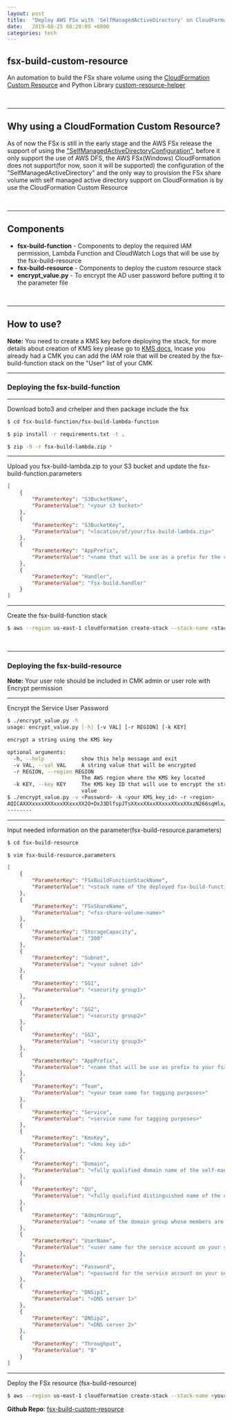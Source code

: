 ```yaml
---
layout: post
title:  "Deploy AWS FSx with 'SelfManagedActiveDirectory' on CloudFormation using fsx-build-custom-resource"
date:   2019-08-25 08:20:09 +0800
categories: tech
---
```


## fsx-build-custom-resource

An automation to build the FSx share volume using the [CloudFormation Custom Resource](https://docs.aws.amazon.com/AWSCloudFormation/latest/UserGuide/template-custom-resources.html "AWS CloudFormation Custom Resource") and Python Library [custom-resource-helper](https://github.com/aws-cloudformation/custom-resource-helper "custom-resource-helper")

&nbsp;

---
## Why using a CloudFormation Custom Resource?

As of now the FSx is still in the early stage and the AWS FSx release the support of using the ["SelfManagedActiveDirectoryConfiguration"](https://aws.amazon.com/about-aws/whats-new/2019/06/amazon-fsx-for-windows-file-server-now-enables-you-to-use-file-systems-directly-with-your-organizations-self-managed-active-directory/), before it only support the use of AWS DFS, the AWS FSx(Windows) CloudFormation does not support(for now, soon it will be supported) the configuration of the "SelfManagedActiveDirectory" and the only way to provision the FSx share volume with self managed active directory support on CloudFormation is by use the CloudFormation Custom Resource

&nbsp;

---
## Components

* **fsx-build-function** - Components to deploy the required IAM permission, Lambda Function and CloudWatch Logs that will be use by the fsx-build-resource
* **fsx-build-resource** - Components to deploy the custom resource stack
* **encrypt_value.py** - To encrypt the AD user password before putting it to the parameter file

&nbsp;

---
## How to use?

**Note:** You need to create a KMS key before deploying the stack, for more details about creation of KMS key please go to [KMS docs](https://docs.aws.amazon.com/kms/latest/developerguide/create-keys.html), Incase you already had a CMK you can add the IAM role that will be created by the fsx-build-function stack on the "User" list of your CMK

---
### Deploying the fsx-build-function

---
Download boto3 and crhelper and then package include the fsx
```bash
$ cd fsx-build-function/fsx-build-lambda-function

$ pip install -r requirements.txt -t .

$ zip -9 -r fsx-build-lambda.zip *

```
---
Upload you fsx-build-lambda.zip to your S3 bucket and update the fsx-build-function.parameters
```json
[
    {
        "ParameterKey": "S3BucketName",
        "ParameterValue": "<your s3 bucket>"
    },
    {
        "ParameterKey": "S3BucketKey",
        "ParameterValue": "<location/of/your/fsx-build-lambda.zip>"
    },
    {
        "ParameterKey": "AppPrefix",
        "ParameterValue": "<name that will be use as a prefix for the created resources>"
    },
    {
        "ParameterKey": "Handler",
        "ParameterValue": "fsx-build.handler"
    }
]
```
---
Create the fsx-build-function stack
```bash
$ aws --region us-east-1 cloudformation create-stack --stack-name <stack name> --template-body file://template/fsx-build-function.yaml --parameters file://fsx-build-function.parameters --capabilities CAPABILITY_NAMED_IAM

```

&nbsp;

---
### Deploying the fsx-build-resource

**Note:** Your user role should be included in CMK admin or user role with Encrypt permission

---
Encrypt the Service User Password
```bash
$ ./encrypt_value.py -h
usage: encrypt_value.py [-h] [-v VAL] [-r REGION] [-k KEY]

encrypt a string using the KMS key

optional arguments:
  -h, --help            show this help message and exit
  -v VAL, --val VAL     A string value that will be encrypted
  -r REGION, --region REGION
                        The AWS region where the KMS key located
  -k KEY, --key KEY     The KMS key ID that will use to encrypt the string
                        value
$ ./encrypt_value.py -v <Password> -k <your KMS_key_id> -r <region>
AQICAXXXxxxxXXXxxxXXxxxXX2O+DxJ3DlfspJTsXXxxXXxxXXxxxXXxxXXxzN266sqHlx//cmNUahAAAAAaDBmBgkqhkiG9w0BBwagWTBXAgEAMFIGCSqGSIb3DQEHATAeBglghkgBSASDSXXXXxxxYa8/lWWwJGAgEQceV1wwy0XXXsSSSSSSSrBha+jZpjn5X3/XxxxXXXXXz/123eas
--------
```
---
Input needed information on the parameter(fsx-build-resource.parameters)

```bash
$ cd fsx-build-resource

$ vim fsx-build-resource.parameters
```

```json
[
    {
        "ParameterKey": "FSxBuildFunctionStackName",
        "ParameterValue": "<stack name of the deployed fsx-build-function>"
    },
    {
        "ParameterKey": "FSxShareName",
        "ParameterValue": "<fsx-share-volume-name>"
    },
    {
        "ParameterKey": "StorageCapacity",
        "ParameterValue": "300"
    },
    {
        "ParameterKey": "Subnet",
        "ParameterValue": "<your subnet id>"
    },
    {
        "ParameterKey": "SG1",
        "ParameterValue": "<security group1>"
    },
    {
        "ParameterKey": "SG2",
        "ParameterValue": "<security group2>"
    },
    {
        "ParameterKey": "SG3",
        "ParameterValue": "<security group3>"
    },
    {
        "ParameterKey": "AppPrefix",
        "ParameterValue": "<name that will be use as prefix to your fsx share"
    },
    {
        "ParameterKey": "Team",
        "ParameterValue": "<your team name for tagging purposes>"
    },
    {
        "ParameterKey": "Service",
        "ParameterValue": "<service name for tagging purposes>"
    },
    {
        "ParameterKey": "KmsKey",
        "ParameterValue": "<kms key id>"
    },
    {
        "ParameterKey": "Domain",
        "ParameterValue": "<fully qualified domain name of the self-managed AD>"
    },
    {
        "ParameterKey": "OU",
        "ParameterValue": "<fully qualified distinguished name of the organizational unit within your self-managed AD>"
    },
    {
        "ParameterKey": "AdminGroup",
        "ParameterValue": "<name of the domain group whose members are granted administrative privileges>"
    },
    {
        "ParameterKey": "UserName",
        "ParameterValue": "<user name for the service account on your self-managed AD>"
    },
    {
        "ParameterKey": "Password",
        "ParameterValue": "<password for the service account on your self-managed AD that has been encrypted by the encrypt_value.py script>"
    },
    {
        "ParameterKey": "DNSip1",
        "ParameterValue": "<DNS server 1>"
    },
    {
        "ParameterKey": "DNSip2",
        "ParameterValue": "<DNS server 2>"
    },
    {
        "ParameterKey": "Throughput",
        "ParameterValue": "8"
    }
]
```
---
Deploy the FSx resource (fsx-build-resource)
```bash
$ aws --region us-east-1 cloudformation create-stack --stack-name <your fsx resource stack name> --template-body file://template/fsx-build-resource.yaml --parameters file://fsx-build-resource.parameters
```

**Github Repo**: [fsx-build-custom-resource](https://github.com/chojayr/aws-backup-cf)
